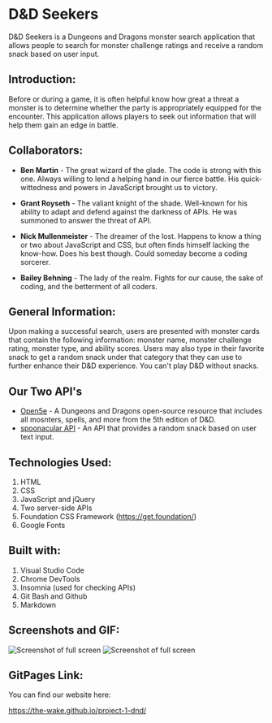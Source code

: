 # D&D Seekers
D&D Seekers is a Dungeons and Dragons monster search application that allows people to search for monster challenge ratings and receive a random snack based on user input.


## Introduction:
Before or during a game, it is often helpful know how great a threat a monster is to determine whether the party is appropriately equipped for the encounter. This application allows players to seek out information that will help them gain an edge in battle.


## Collaborators:
* **Ben Martin** - The great wizard of the glade. The code is strong with this one. Always willing to lend a helping hand in our fierce battle. His quick-wittedness and powers in JavaScript brought us to victory.

* **Grant Royseth** - The valiant knight of the shade. Well-known for his ability to adapt and defend against the darkness of APIs. He was summoned to answer the threat of API.

* **Nick Mullenmeister** - The dreamer of the lost. Happens to know a thing or two about JavaScript and CSS, but often finds himself lacking the know-how. Does his best though. Could someday become a coding sorcerer.

* **Bailey Behning** - The lady of the realm. Fights for our cause, the sake of coding, and the betterment of all coders.


## General Information:
 Upon making a successful search, users are presented with monster cards that contain the following information: monster name, monster challenge rating, monster type, and ability scores. Users may also type in their favorite snack to get a random snack under that category that they can use to further enhance their D&D experience. You can't play D&D without snacks.


 ## Our Two API's
* [Open5e](https://open5e.com) - A Dungeons and Dragons open-source resource that includes all mosnters, spells, and more from the 5th edition of D&D. 
* [spoonacular API](https://spoonacular.com/food-api) - An API that provides a random snack based on user text input.


## Technologies Used:
1. HTML
2. CSS
3. JavaScript and jQuery
4. Two server-side APIs
5. Foundation CSS Framework (https://get.foundation/)
6. Google Fonts


## Built with:
1. Visual Studio Code
2. Chrome DevTools
3. Insomnia (used for checking APIs)
4. Git Bash and Github
5. Markdown


## Screenshots and GIF:

![Screenshot of full screen]()
![Screenshot of full screen]()



## GitPages Link:

You can find our website here:

https://the-wake.github.io/project-1-dnd/

